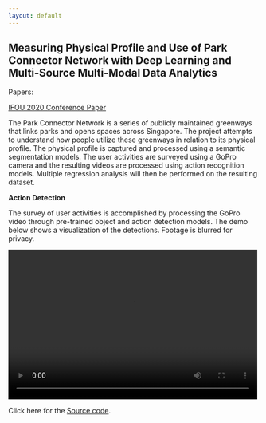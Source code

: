 ```yaml
---
layout: default
---
```


## Measuring Physical Profile and Use of Park Connector Network with Deep Learning and Multi-Source Multi-Modal Data Analytics

Papers:

[IFOU 2020 Conference Paper](https://gxite.github.io/portfolio/observations_of_urban_activities_with_computer_vision.pdf)

The Park Connector Network is a series of publicly maintained greenways that links parks and opens spaces across Singapore. The project attempts to understand how people utilize these greenways in relation to its physical profile. The physical profile is captured and processed using a semantic segmentation models. The user activities are surveyed using a GoPro camera and the resulting videos are processed using action recognition models. Multiple regression analysis will then be performed on the resulting dataset. 

**Action Detection**

The survey of user activities is accomplished by processing the GoPro video through pre-trained object and action detection models. The demo below shows a visualization of the detections. Footage is blurred for privacy.

<video width="500" height="300" controls="controls">
  <source src="https://gxite.github.io/portfolio/video/crowd_action_demo.mp4" type="video/mp4" >
</video>

Click here for the [Source code](https://github.com/gxite/pcn-acam).



